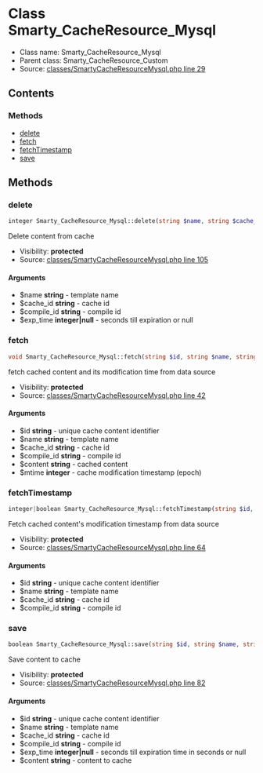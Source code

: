 Class Smarty_CacheResource_Mysql
=====================





* Class name: Smarty_CacheResource_Mysql
* Parent class: Smarty_CacheResource_Custom
* Source: [classes/SmartyCacheResourceMysql.php line 29](https://github.com/PrestaShop/PrestaShop/blob/1.6.1.3/classes/SmartyCacheResourceMysql.php#L29)


Contents
--------



### Methods

* [delete](#method-delete)
* [fetch](#method-fetch)
* [fetchTimestamp](#method-fetchTimestamp)
* [save](#method-save)






Methods
-------


### <a name="method-delete"></a>delete

```php
integer Smarty_CacheResource_Mysql::delete(string $name, string $cache_id, string $compile_id, integer|null $exp_time)
```

Delete content from cache



* Visibility: **protected**
* Source: [classes/SmartyCacheResourceMysql.php line 105](https://github.com/PrestaShop/PrestaShop/blob/1.6.1.3/classes/SmartyCacheResourceMysql.php#L105)


#### Arguments
* $name **string** - template name
* $cache_id **string** - cache id
* $compile_id **string** - compile id
* $exp_time **integer|null** - seconds till expiration or null



### <a name="method-fetch"></a>fetch

```php
void Smarty_CacheResource_Mysql::fetch(string $id, string $name, string $cache_id, string $compile_id, string $content, integer $mtime)
```

fetch cached content and its modification time from data source



* Visibility: **protected**
* Source: [classes/SmartyCacheResourceMysql.php line 42](https://github.com/PrestaShop/PrestaShop/blob/1.6.1.3/classes/SmartyCacheResourceMysql.php#L42)


#### Arguments
* $id **string** - unique cache content identifier
* $name **string** - template name
* $cache_id **string** - cache id
* $compile_id **string** - compile id
* $content **string** - cached content
* $mtime **integer** - cache modification timestamp (epoch)



### <a name="method-fetchTimestamp"></a>fetchTimestamp

```php
integer|boolean Smarty_CacheResource_Mysql::fetchTimestamp(string $id, string $name, string $cache_id, string $compile_id)
```

Fetch cached content's modification timestamp from data source



* Visibility: **protected**
* Source: [classes/SmartyCacheResourceMysql.php line 64](https://github.com/PrestaShop/PrestaShop/blob/1.6.1.3/classes/SmartyCacheResourceMysql.php#L64)


#### Arguments
* $id **string** - unique cache content identifier
* $name **string** - template name
* $cache_id **string** - cache id
* $compile_id **string** - compile id



### <a name="method-save"></a>save

```php
boolean Smarty_CacheResource_Mysql::save(string $id, string $name, string $cache_id, string $compile_id, integer|null $exp_time, string $content)
```

Save content to cache



* Visibility: **protected**
* Source: [classes/SmartyCacheResourceMysql.php line 82](https://github.com/PrestaShop/PrestaShop/blob/1.6.1.3/classes/SmartyCacheResourceMysql.php#L82)


#### Arguments
* $id **string** - unique cache content identifier
* $name **string** - template name
* $cache_id **string** - cache id
* $compile_id **string** - compile id
* $exp_time **integer|null** - seconds till expiration time in seconds or null
* $content **string** - content to cache


